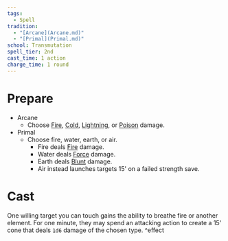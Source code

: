 ```yaml
---  
tags:  
  - Spell  
tradition:  
  - "[Arcane](Arcane.md)"  
  - "[Primal](Primal.md)"  
school: Transmutation  
spell_tier: 2nd  
cast_time: 1 action  
charge_time: 1 round  
---  
```

# Prepare  
  
- Arcane  
	- Choose [Fire](./Fire.md), [Cold](./Cold.md), [Lightning](./Lightning.md), or [Poison](./Poison.md) damage.  
- Primal  
	- Choose fire, water, earth, or air.  
		- Fire deals [Fire](./Fire.md) damage.  
		- Water deals [Force](./Force.md) damage.  
		- Earth deals [Blunt](./Blunt.md) damage.  
		- Air instead launches targets 15' on a failed strength save.  
  
# Cast  
  
One willing target you can touch gains the ability to breathe fire or another element. For one minute, they may spend an attacking action to create a 15' cone that deals `1d6` damage of the chosen type. ^effect  
